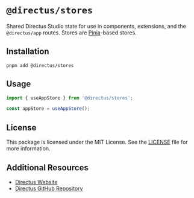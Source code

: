 # `@directus/stores`

Shared Directus Studio state for use in components, extensions, and the `@directus/app` routes. Stores are [Pinia](https://www.npmjs.com/package/pinia)-based stores.

## Installation

```
pnpm add @directus/stores
```

## Usage

```ts
import { useAppStore } from '@directus/stores';

const appStore = useAppStore();
```

## License

This package is licensed under the MIT License. See the [LICENSE](https://github.com/directus/directus/blob/main/packages/stores/license) file for more information.

## Additional Resources

- [Directus Website](https://directus.io)
- [Directus GitHub Repository](https://github.com/directus/directus)